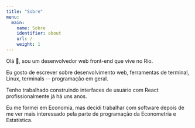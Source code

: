 ```yaml
---
title: "Sobre"
menu:
  main:
    name: Sobre
    identifier: about
    url: /
    weight: 1
---
```


Olá 👋, sou um desenvolvedor web front-end que vive no Rio.

Eu gosto de escrever sobre desenvolvimento web, ferramentas de terminal, Linux,
terminals -- programação em geral.

Tenho trabalhado construindo interfaces de usuário com React profissionalmente
já há uns anos.

Eu me formei em Economia, mas decidi trabalhar com software depois de me ver
mais interessado pela parte de programação da Econometria e Estatística.
